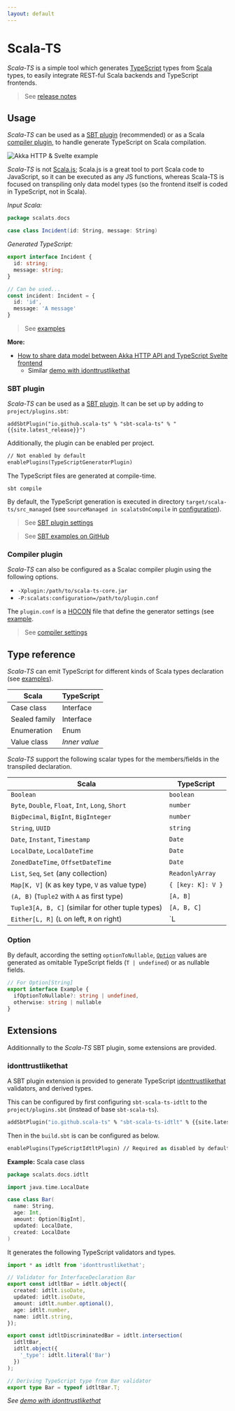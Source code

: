 ```yaml
---
layout: default
---
```


# Scala-TS

*Scala-TS* is a simple tool which generates [TypeScript](https://www.typescriptlang.org) types from [Scala](https://www.scala-lang.org/) types, to easily integrate REST-ful Scala backends and TypeScript frontends.

> See [release notes](./release-notes.html)

## Usage

*Scala-TS* can be used as a [SBT plugin](#sbt-plugin) (recommended) or as a Scala [compiler plugin](#compiler-plugin), to handle generate TypeScript on Scala compilation.

![Akka HTTP & Svelte example](assets/demo-akka-http-svelte/components.svg)

*Scala-TS* is not [Scala.js](https://www.scala-js.org/); Scala.js is a great tool to port Scala code to JavaScript, so it can be executed as any JS functions, whereas Scala-TS is focused on transpiling only data model types (so the frontend itself is coded in TypeScript, not in Scala).

*Input Scala:*

```scala
package scalats.docs

case class Incident(id: String, message: String)
```

*Generated TypeScript:*

```typescript
export interface Incident {
  id: string;
  message: string;
}

// Can be used...
const incident: Incident = {
  id: 'id',
  message: 'A message'
}
```

> See [examples](./examples.html)

**More:**

- [How to share data model between Akka HTTP API and TypeScript Svelte frontend](./articles/demo-akka-http-svelte.html)
  - Similar [demo with idonttrustlikethat](./articles/demo-idtlt.html)

### SBT plugin

*Scala-TS* can be used as a [SBT plugin](#sbt-plugin).
It can be set up by adding to `project/plugins.sbt`:

    addSbtPlugin("io.github.scala-ts" % "sbt-scala-ts" % "{{site.latest_release}}")

Additionally, the plugin can be enabled per project.

```ocaml
// Not enabled by default
enablePlugins(TypeScriptGeneratorPlugin)
```

The TypeScript files are generated at compile-time.

    sbt compile

By default, the TypeScript generation is executed in directory `target/scala-ts/src_managed` (see `sourceManaged in scalatsOnCompile` in [configuration](./config.html)).

> See [SBT plugin settings](./config.html#sbt-plugin-settings)

> See [SBT examples on GitHub](https://github.com/scala-ts/scala-ts/tree/master/sbt-plugin/src/sbt-test/sbt-scala-ts/)

### Compiler plugin

*Scala-TS* can also be configured as a Scalac compiler plugin using the following options.

- `-Xplugin:/path/to/scala-ts-core.jar`
- `-P:scalats:configuration=/path/to/plugin.conf`

The `plugin.conf` is a [HOCON](https://github.com/lightbend/config#using-hocon-the-json-superset) file that define the generator settings (see [example](https://github.com/scala-ts/scala-ts/blob/master/core/src/test/resources/plugin.conf).

> See [compiler settings](./config.html#compiler-settings)

## Type reference

*Scala-TS* can emit TypeScript for different kinds of Scala types declaration (see [examples](./examples.html)).

| Scala         | TypeScript    |
| ------------- | ------------- |
| Case class    | Interface     |
| Sealed family | Interface     |
| Enumeration   | Enum          |
| Value class   | *Inner value* |

*Scala-TS* support the following scalar types for the members/fields in the transpiled declaration.

| Scala                                             | TypeScript        |
| ------------------------------------------------- | ----------------- |
| `Boolean`                                         | `boolean`         |
| `Byte`, `Double`, `Float`, `Int`, `Long`, `Short` | `number`          |
| `BigDecimal`, `BigInt`, `BigInteger`              | `number`          |
| `String`, `UUID`                                  | `string`          |
| `Date`, `Instant`, `Timestamp`                    | `Date`            |
| `LocalDate`, `LocalDateTime`                      | `Date`            |
| `ZonedDateTime`, `OffsetDateTime`                 | `Date`            |
| `List`, `Seq`, `Set` (any collection)             | `ReadonlyArray`   |
| `Map[K, V]` (`K` as key type, `V` as value type)  | `{ [key: K]: V }` |
| `(A, B)` (`Tuple2` with `A` as first type)        | `[A, B]`          |
| `Tuple3[A, B, C]` (similar for other tuple types) | `[A, B, C]`       |
| `Either[L, R]` (`L` on left, `R` on right)        | `L | R`           |

### Option

By default, according the setting `optionToNullable`, [`Option`](https://www.scala-lang.org/api/current/scala/Option.html) values are generated as omitable TypeScript fields (`T | undefined`) or as nullable fields.

```typescript
// For Option[String]
export interface Example {
  ifOptionToNullable?: string | undefined,
  otherwise: string | nullable
}
```

## Extensions

Additionnally to the *Scala-TS* SBT plugin, some extensions are provided.

### idonttrustlikethat

A SBT plugin extension is provided to generate TypeScript [idonttrustlikethat](https://github.com/AlexGalays/idonttrustlikethat) validators, and derived types.

This can be configured by first configuring `sbt-scala-ts-idtlt` to the `project/plugins.sbt` (instead of base `sbt-scala-ts`).

```ocaml
addSbtPlugin("io.github.scala-ts" % "sbt-scala-ts-idtlt" % {{site.latest_release}})
```

Then in the `build.sbt` is can be configured as below.

```ocaml
enablePlugins(TypeScriptIdtltPlugin) // Required as disabled by default
```

**Example:** Scala case class

```scala
package scalats.docs.idtlt

import java.time.LocalDate

case class Bar(
  name: String,
  age: Int,
  amount: Option[BigInt],
  updated: LocalDate,
  created: LocalDate
)
```

It generates the following TypeScript validators and types.

```typescript
import * as idtlt from 'idonttrustlikethat';

// Validator for InterfaceDeclaration Bar
export const idtltBar = idtlt.object({
  created: idtlt.isoDate,
  updated: idtlt.isoDate,
  amount: idtlt.number.optional(),
  age: idtlt.number,
  name: idtlt.string,
});

export const idtltDiscriminatedBar = idtlt.intersection(
  idtltBar,
  idtlt.object({
    '_type': idtlt.literal('Bar')
  })
);

// Deriving TypeScript type from Bar validator
export type Bar = typeof idtltBar.T;
```

*See [demo with idonttrustlikethat](./articles/demo-idtlt.html)*
